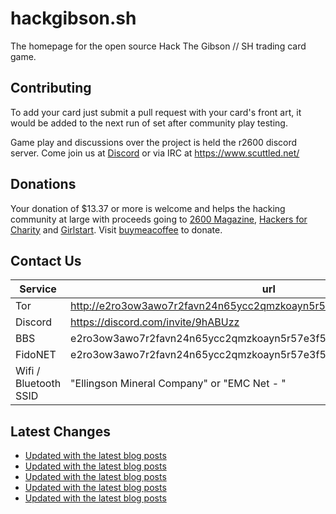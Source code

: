 # hackgibson.sh
The homepage for the open source Hack The Gibson // SH trading card game.


## Contributing

To add your card just submit a pull request with your card's front art, it would be added to the next run of set after community play testing.

Game play and discussions over the project is held the r2600 discord server. Come join us at [Discord](https://discord.com/invite/9hABUzz) or via IRC at https://www.scuttled.net/


## Donations

Your donation of $13.37 or more is welcome and helps the hacking community at large with proceeds going to [2600 Magazine](https://2600.com/), [Hackers for Charity](https://hackersforcharity.org) and [Girlstart](https://girlstart.org).  Visit [buymeacoffee](https://www.buymeacoffee.com/hackgibson.sh) to donate.


## Contact Us

Service | url
-|-
Tor | http://e2ro3ow3awo7r2favn24n65ycc2qmzkoayn5r57e3f56nvjwdcgg32ad.onion
Discord | https://discord.com/invite/9hABUzz
BBS | e2ro3ow3awo7r2favn24n65ycc2qmzkoayn5r57e3f56nvjwdcgg32ad.onion:23
FidoNET | e2ro3ow3awo7r2favn24n65ycc2qmzkoayn5r57e3f56nvjwdcgg32ad.onion:24554
Wifi / Bluetooth SSID | "Ellingson Mineral Company" or "EMC Net - <fidonet address>"

## Latest Changes
<!-- BLOG-POST-LIST:START -->
- [Updated with the latest blog posts](https://github.com/DFW2600/hackgibson.sh/commit/d109d45ee5142bd7088c9c4cc313f976cc233ff9)
- [Updated with the latest blog posts](https://github.com/DFW2600/hackgibson.sh/commit/6baae1712c39f6b65cbf350e2de422e665a566be)
- [Updated with the latest blog posts](https://github.com/DFW2600/hackgibson.sh/commit/7d3a79b79c826cf92e83e68be56efbddee083d8e)
- [Updated with the latest blog posts](https://github.com/DFW2600/hackgibson.sh/commit/c135e11d6d16589b87d1868766337bf122470943)
- [Updated with the latest blog posts](https://github.com/DFW2600/hackgibson.sh/commit/da54f87585fd0b9d9d9872c16dc854c8f7e58ece)
<!-- BLOG-POST-LIST:END -->
